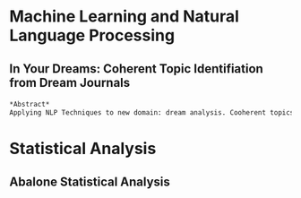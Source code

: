 # Machine Learning and Natural Language Processing
## In Your Dreams: Coherent Topic Identifiation from Dream Journals
####
```markdown
*Abstract*
Applying NLP Techniques to new domain: dream analysis. Cooherent topics will be identified from dream journal entries in order to expand the variety and consistency of categorizations for analysis and reduce the variation, bias, and time requirement of human classification

```

## 


# Statistical Analysis
## Abalone Statistical Analysis


